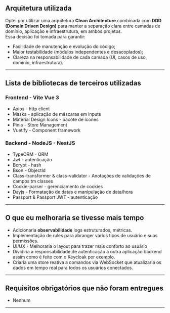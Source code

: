 ## Arquitetura utilizada
Optei por utilizar uma arquitetura **Clean Architecture** combinada com **DDD (Domain Driven Design)** para manter a separação clara entre camadas de domínio, aplicação e infraestrutura, em ambos projetos.  
Essa decisão foi tomada para garantir:
- Facilidade de manutenção e evolução do código;
- Maior testabilidade (módulos independentes e desacoplados);
- Clareza na responsabilidade de cada camada (UI, casos de uso, domínio, infraestrutura).

---

## Lista de bibliotecas de terceiros utilizadas

### Frontend - Vite Vue 3
- Axios - http client
- Maska - aplicação de máscaras em inputs
- Material Design Icons - pacote de ícones
- Pinia - Store Management
- Vuetify - Component framework

### Backend - NodeJS - NestJS
- TypeORM - ORM
- Jwt - autenticação
- Bcrypt - hash
- Bson - ObjectId
- Class-transformer & class-validator - Anotações de validações de campos tm classes
- Cookie-parser - gerenciamento de cookies
- Dayjs - Formatação de datas e manipulação de data/hora
- Passport & Passport JWT - autenticação
---

## O que eu melhoraria se tivesse mais tempo
- Adicionaria **observabilidade** logs estruturados, métricas.
- Implementação de rules para abranger vários tipos de usuário e suas permissões.
- UI/UX - Melhoraria o layout para trazer mais conforto ao usuário
- Dividiria a responsabilidade de autenticação a outra aplicação backend assim como é feito com o Keycloak por exemplo.
- Criaria uma store reativa a comandos via WebSocket que atualizaria os dados em tempo real para todos os usuários conectados.
---

## Requisitos obrigatórios que não foram entregues
- Nenhum

---